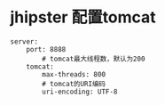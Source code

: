 # jhipster 配置tomcat



```
server:
    port: 8888
        # tomcat最大线程数，默认为200
    tomcat:
        max-threads: 800
        # tomcat的URI编码
        uri-encoding: UTF-8
```





